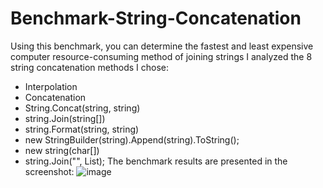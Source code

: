 # Benchmark-String-Concatenation
Using this benchmark, you can determine the fastest and least expensive computer resource-consuming method of joining strings
I analyzed the 8 string concatenation methods I chose:
* Interpolation
* Concatenation
* String.Concat(string, string)
* string.Join(string[])
* string.Format(string, string)
* new StringBuilder(string).Append(string).ToString();
* new string(char[])
* string.Join("", List<string>);
The benchmark results are presented in the screenshot:
![image](https://github.com/KebabGGbab/Benchmark-String-Concatenation/assets/135259846/4baebb9a-65dc-42fb-ac43-6b9d0c9a02e7)
